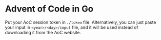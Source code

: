 # Advent of Code in Go

Put your AoC session token in `./token` file.
Alternatively, you can just paste your input in `<year>/<day>/input` file, and it will be used instead of downloading it
from the AoC website.
